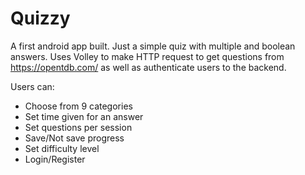 # Quizzy

A first android app built. Just a simple quiz with multiple and boolean answers.
Uses Volley to make HTTP request to get questions from https://opentdb.com/ as well as authenticate users to the backend.

Users can:
* Choose from 9 categories
* Set time given for an answer
* Set questions per session
* Save/Not save progress
* Set difficulty level
* Login/Register


